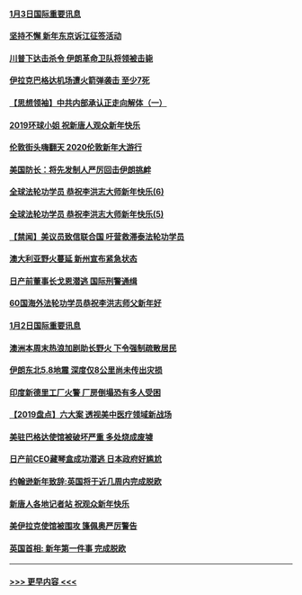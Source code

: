 #### [1月3日国际重要讯息](../pages/prog202/a102744301.md?t=01032333) 
#### [坚持不懈 新年东京诉江征签活动](../pages/prog202/a102744303.md?t=01032333) 
#### [川普下达击杀令 伊朗革命卫队将领被击毙](../pages/prog202/a102741911.md?t=01032333) 
#### [伊拉克巴格达机场遭火箭弹袭击 至少7死](../pages/prog202/a102744115.md?t=01032333) 
#### [【思想领袖】中共内部承认正走向解体（一）](../pages/prog202/a102744097.md?t=01032333) 
#### [2019环球小姐 祝新唐人观众新年快乐](../pages/prog202/a102744043.md?t=01032333) 
#### [伦敦街头嗨翻天 2020伦敦新年大游行](../pages/prog202/a102743925.md?t=01032333) 
#### [美国防长：将先发制人严厉回击伊朗挑衅](../pages/prog202/a102743930.md?t=01032333) 
#### [全球法轮功学员 恭祝李洪志大师新年快乐(6)](../pages/prog202/a102743899.md?t=01032333) 
#### [全球法轮功学员 恭祝李洪志大师新年快乐(5)](../pages/prog202/a102743766.md?t=01032333) 
#### [【禁闻】美议员致信联合国 吁营救滞泰法轮功学员](../pages/prog202/a102743781.md?t=01032333) 
#### [澳大利亚野火蔓延 新州宣布紧急状态](../pages/prog202/a102743681.md?t=01032333) 
#### [日产前董事长戈恩潜逃 国际刑警通缉](../pages/prog202/a102743676.md?t=01032333) 
#### [60国海外法轮功学员恭祝李洪志师父新年好](../pages/prog202/a102743628.md?t=01032333) 
#### [1月2日国际重要讯息](../pages/prog202/a102743488.md?t=01032333) 
#### [澳洲本周末热浪加剧助长野火 下令强制疏散居民](../pages/prog202/a102743421.md?t=01032333) 
#### [伊朗东北5.8地震 深度仅8公里尚未传出灾损](../pages/prog202/a102743396.md?t=01032333) 
#### [印度新德里工厂火警 厂房倒塌恐有多人受困](../pages/prog202/a102743386.md?t=01032333) 
#### [【2019盘点】六大案 透视美中医疗领域新战场](../pages/prog202/a102743227.md?t=01032333) 
#### [美驻巴格达使馆被破坏严重 多处烧成废墟](../pages/prog202/a102743244.md?t=01032333) 
#### [日产前CEO藏琴盒成功潜逃 日本政府好尴尬](../pages/prog202/a102742937.md?t=01032333) 
#### [约翰逊新年致辞:英国将于近几周内完成脱欧](../pages/prog202/a102742956.md?t=01032333) 
#### [新唐人各地记者站 祝观众新年快乐](../pages/prog202/a102742785.md?t=01032333) 
#### [美伊拉克使馆被围攻 篷佩奥严厉警告](../pages/prog202/a102742994.md?t=01032333) 
#### [英国首相: 新年第一件事 完成脱欧](../pages/prog202/a102742907.md?t=01032333) 

----
#### [ >>> 更早内容 <<< ](../indexes/prog202-earlier.md)

